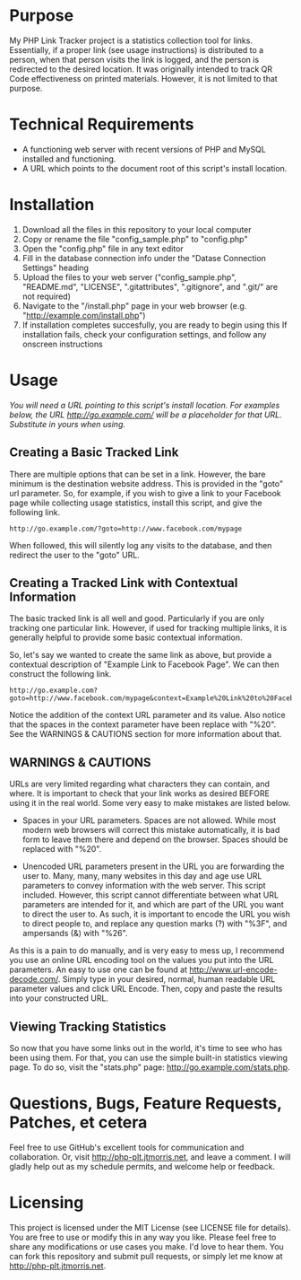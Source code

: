Purpose
==========
My PHP Link Tracker project is a statistics collection tool
for links.  Essentially, if a proper link (see usage instructions)
is distributed to a person, when that person visits the link is logged, and
the person is redirected to the desired location. It was originally intended to
track QR Code effectiveness on printed materials.  However, it is not limited to that purpose.


Technical Requirements
=============
*  A functioning web server with recent versions of PHP and MySQL installed and functioning.
*  A URL which points to the document root of this script's install location.


Installation
==============
1.  Download all the files in this repository to your local computer
2.  Copy or rename the file "config_sample.php" to "config.php"
3.  Open the "config.php" file in any text editor
4.  Fill in the database connection info under the "Datase Connection Settings" heading
5.  Upload the files to your web server ("config_sample.php", "README.md", "LICENSE", ".gitattributes", ".gitignore", and ".git/" are not required)
6.  Navigate to the "/install.php" page in your web browser (e.g. "http://example.com/install.php")
7.  If installation completes succesfully, you are ready to begin using this
     If installation fails, check your configuration settings, and follow any onscreen instructions

Usage
=======
*You will need a URL pointing to this script's install location. For examples below, the URL http://go.example.com/ will be
a placeholder for that URL.  Substitute in yours when using.*

Creating a Basic Tracked Link
------------------------------
There are multiple options that can be set in a link.  However, the bare minimum is the destination website address.
This is provided in the "goto" url parameter.  So, for example, if you wish to give a link to your Facebook page while collecting
usage statistics, install this script, and give the following link.

```
http://go.example.com/?goto=http://www.facebook.com/mypage
```

When followed, this will silently log any visits to the database, and then redirect the user to the "goto" URL.


Creating a Tracked Link with Contextual Information
----------------------------------------------------
The basic tracked link is all well and good.  Particularly if you are only tracking one particular link.
However, if used for tracking multiple links, it is generally helpful to provide some basic contextual information.

So, let's say we wanted to create the same link as above, but provide a contextual description of "Example Link
to Facebook Page".  We can then construct the following link.

```
http://go.example.com?goto=http://www.facebook.com/mypage&context=Example%20Link%20to%20Facebook%20Page
```

Notice the addition of the context URL parameter and its value.  Also notice that the spaces in the context
parameter have been replace with "%20".  See the WARNINGS & CAUTIONS section for more information about that.


WARNINGS & CAUTIONS
---------------------
URLs are very limited regarding what characters they can contain, and where.  It is important to check that your link
works as desired BEFORE using it in the real world.  Some very easy to make mistakes are listed below.

*  Spaces in your URL parameters.  Spaces are not allowed.  While most modern web browsers will correct this mistake
automatically, it is bad form to leave them there and depend on the browser.  Spaces should be replaced with "%20".

*  Unencoded URL parameters present in the URL you are forwarding the user to.  Many, many, many websites in this day
and age use URL parameters to convey information with the web server.  This script included.  However, this script
cannot differentiate between what URL parameters are intended for it, and which are part of the URL you want to direct
the user to.  As such, it is important to encode the URL you wish to direct people to, and replace any question marks (?) with
"%3F", and ampersands (&) with "%26".

As this is a pain to do manually, and is very easy to mess up, I recommend you use an online URL encoding tool on the values
you put into the URL parameters.  An easy to use one can be found at http://www.url-encode-decode.com/.  Simply type in your
desired, normal, human readable URL parameter values and click URL Encode.  Then, copy and paste the results into your constructed
URL.


Viewing Tracking Statistics
----------------------------
So now that you have some links out in the world, it's time to see who has been using them.  For that,
you can use the simple built-in statistics viewing page.  To do so, visit the "stats.php" page:
http://go.example.com/stats.php.


Questions, Bugs, Feature Requests, Patches, et cetera
===========================================
Feel free to use GitHub's excellent tools for communication and collaboration.  Or, visit http://php-plt.jtmorris.net,
and leave a comment.  I will gladly help out as my schedule permits, and welcome help or feedback.


Licensing
==========
This project is licensed under the MIT License (see LICENSE file for details). You are free to use or 
modify this in any way you like. Please feel free to share any modifications or use cases you make.  I'd
love to hear them.  You can fork this repository and submit pull requests, or simply let me know at 
http://php-plt.jtmorris.net.